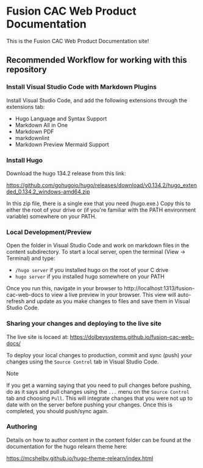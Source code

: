 # Fusion CAC Web Product Documentation

This is the Fusion CAC Web Product Documentation site!

## Recommended Workflow for working with this repository

### Install Visual Studio Code with Markdown Plugins

Install Visual Studio Code, and add the following extensions through the extensions tab:

- Hugo Language and Syntax Support
- Markdown All in One
- Markdown PDF
- markdownlint
- Markdown Preview Mermaid Support

### Install Hugo

Download the hugo 134.2 release from this link:

https://github.com/gohugoio/hugo/releases/download/v0.134.2/hugo_extended_0.134.2_windows-amd64.zip

In this zip file, there is a single exe that you need (hugo.exe.)  Copy this to either the root of your drive
or (if you're familiar with the PATH environment variable) somewhere on your PATH.

### Local Development/Preview

Open the folder in Visual Studio Code and work on markdown files in the content subdirectory.  To start a local server,
open the terminal (View -> Terminal) and type:

- `/hugo server` if you installed hugo on the root of your C drive
- `hugo server` if you installed hugo somewhere on your PATH

Once you run this, navigate in your browser to http://localhost:1313/fusion-cac-web-docs to view a live
preview in your browser.  This view will auto-refresh and update as you make changes to files and save them in Visual 
Studio Code.

### Sharing your changes and deploying to the live site

The live site is locaed at: https://dolbeysystems.github.io/fusion-cac-web-docs/  

To deploy your local changes to production, commit and sync (push) your changes using the `Source Control` tab in Visual
Studio Code.

> [!note]
> If you get a warning saying that you need to pull changes before pushing, do as it says and
> pull changes using the `...` menu on the `Source Control` tab and choosing `Pull`.  This will
> integrate changes that you were not up to date with on the server before pushing your changes.
> Once this is completed, you should push/sync again.

### Authoring

Details on how to author content in the content folder can be found at the documentation for the hugo relearn theme 
here:

https://mcshelby.github.io/hugo-theme-relearn/index.html



